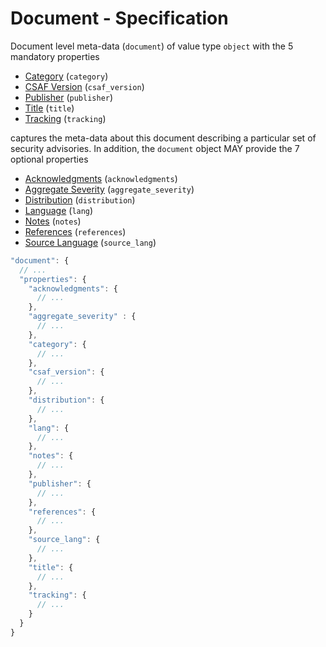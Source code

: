 # Document - Specification

Document level meta-data (`document`) of value type `object` with the 5 mandatory properties

* [Category](document/category-spec.en.md) (`category`)
* [CSAF Version](document/csaf_version-spec.en.md) (`csaf_version`)
* [Publisher](document/publisher-spec.en.md) (`publisher`)
* [Title](document/title-spec.en.md) (`title`)
* [Tracking](document/tracking-spec.en.md) (`tracking`)

captures the meta-data about this document describing a particular set of security advisories.
In addition, the `document` object MAY provide the 7 optional properties

* [Acknowledgments](document/acknowledgments-spec.en.md) (`acknowledgments`)
* [Aggregate Severity](document/aggregate_severity-spec.en.md) (`aggregate_severity`)
* [Distribution](document/distribution-spec.en.md) (`distribution`)
* [Language](document/lang-spec.en.md) (`lang`)
* [Notes](document/notes-spec.en.md) (`notes`)
* [References](document/references-spec.en.md) (`references`)
* [Source Language](document/source_lang-spec.en.md) (`source_lang`)

```javascript
"document": {
  // ...
  "properties": {
    "acknowledgments": {
      // ...
    },
    "aggregate_severity" : {
      // ...
    },
    "category": {
      // ...
    },
    "csaf_version": {
      // ...
    },
    "distribution": {
      // ...
    },
    "lang": {
      // ...
    },
    "notes": {
      // ...
    },
    "publisher": {
      // ...
    },
    "references": {
      // ...
    },
    "source_lang": {
      // ...
    },
    "title": {
      // ...
    },
    "tracking": {
      // ...
    }
  }
}
```
